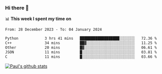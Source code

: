 ### Hi there 👋

📊 **This week I spent my time on**
<!--START_SECTION:waka-->

```txt
From: 28 December 2023 - To: 04 January 2024

Python            3 hrs 41 mins   ██████████████████░░░░░░░   72.36 %
C++               34 mins         ██▓░░░░░░░░░░░░░░░░░░░░░░   11.25 %
Other             20 mins         █▓░░░░░░░░░░░░░░░░░░░░░░░   06.61 %
JSON              11 mins         █░░░░░░░░░░░░░░░░░░░░░░░░   03.81 %
C                 11 mins         █░░░░░░░░░░░░░░░░░░░░░░░░   03.66 %
```

<!--END_SECTION:waka-->


[![Paul's github stats](https://github-readme-stats.vercel.app/api?username=mickeyouyou&theme=dracula&show_icons=true)](https://github.com/anuraghazra/github-readme-stats)
